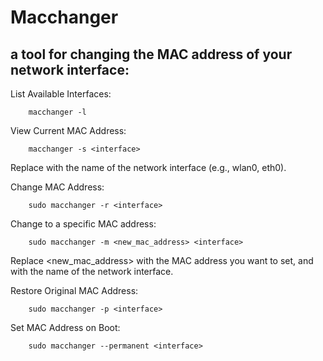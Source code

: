 # Macchanger
## a tool for changing the MAC address of your network interface:

List Available Interfaces:

        macchanger -l

View Current MAC Address:

        macchanger -s <interface>

Replace <interface> with the name of the network interface (e.g., wlan0, eth0).

Change MAC Address:
    
        sudo macchanger -r <interface>

Change to a specific MAC address:

        sudo macchanger -m <new_mac_address> <interface>

Replace <new_mac_address> with the MAC address you want to set, and <interface> with the name of the network interface.

Restore Original MAC Address:

        sudo macchanger -p <interface>

Set MAC Address on Boot:

        sudo macchanger --permanent <interface>


